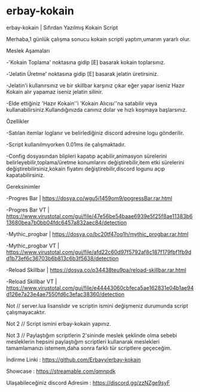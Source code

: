 # erbay-kokain
erbay-kokain | Sıfırdan Yazılmış Kokain Script

Merhaba,1 günlük çalışma sonucu kokain scripti yaptım,umarım yararlı olur.

Meslek Aşamaları

-'Kokain Toplama' noktasına gidip [E] basarak kokain toplarsınız.

-'Jelatin Üretme' noktasına gidip [E] basarak jelatin üretirsiniz.

-Jelatin'i kullanırsınız ve bir skillbar karşınız çıkar eğer yapar iseniz Hazır Kokain alır yapamaz iseniz jelatin silinir.

-Elde ettiğiniz 'Hazır Kokain''i 'Kokain Alıcısı''na satabilir veya kullanabilirsiniz.Kullandığınızda canınız dolar ve hızlı koşmaya başlarsınız.


Özellikler

-Satılan itemlar loglanır ve belirlediğiniz discord adresine logu gönderilir.

-Script kullanılmıyorken 0.01ms ile çalışmaktadır.

-Config dosyasından blipleri kapatıp açabilir,animasyon sürelerini belirleyebilir,toplama/üretme konumlarını değiştirebilir,item etki sürelerini değiştirebilirsiniz,kokain fiyatını değiştirebilir,discord logunu açıp kapatabilirsiniz.


Gereksinimler

-Progres Bar | https://dosya.co/wgu5j1459om9/pogressBar.rar.html

-Progres Bar VT | https://www.virustotal.com/gui/file/47e56be54baae6939e5f25f8ae11383b613680bea7b0bb04fdc6457a832aec84/detection

-Mythic_progbar | https://dosya.co/bc20tf47oq1h/mythic_progbar.rar.html

-Mythic_progbar VT | https://www.virustotal.com/gui/file/afd22c60d97f5792af8c187f179fbf1fb9dd1b73ef6c36703b6b813c6b3f5638/detection

-Reload Skillbar | https://dosya.co/p34438teu9pa/reload-skillbar.rar.html

-Reload Skillbar VT | https://www.virustotal.com/gui/file/e44443060cbfeca5ae162831e04b1ae94d126e7a23e4ae7550fd6c3efac38360/detection


Not // server.lua lisanslıdır ve scriptin ismini değişmeniz durumunda script çalışmayacaktır.

Not 2 // Script ismini erbay-kokain yapınız.

Not 3 // Paylaştığım scriptlerin 2'sininde meslek şeklinde olma sebebi mesleklerin hepsini paylaştığım scriptleri kullanarak meslekleri tamamlamanızı istemem,daha sonra farklı tür scriptlere geçeceğim.

İndirme Linki : https://github.com/Erbayy/erbay-kokain

Showcase : https://streamable.com/qmnpdk

Ulaşabileceğiniz discord Adresim : https://discord.gg/zzNZge9syF
